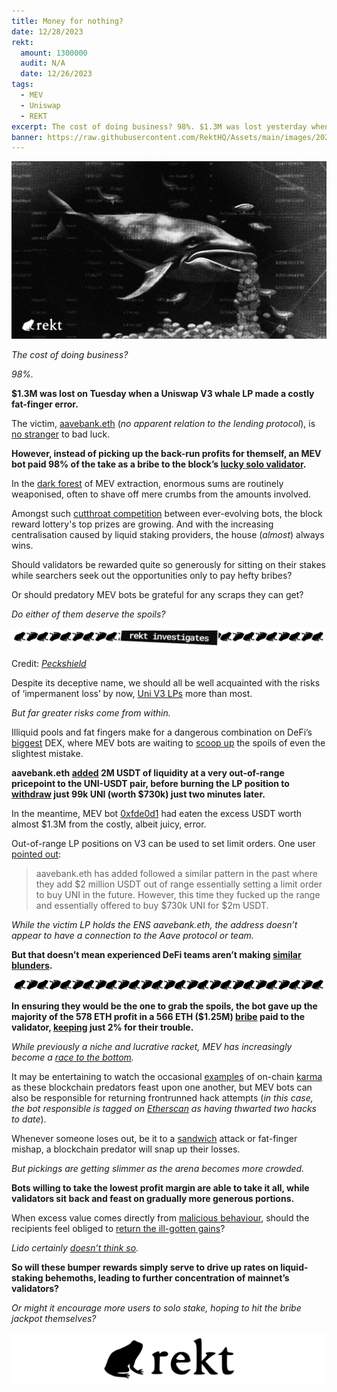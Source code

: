 ```yaml
---
title: Money for nothing?
date: 12/28/2023
rekt:
  amount: 1300000
  audit: N/A
  date: 12/26/2023
tags:
  - MEV
  - Uniswap
  - REKT
excerpt: The cost of doing business? 98%. $1.3M was lost yesterday when a Uniswap V3 whale LP made a costly fat-finger error. Who deserves the spoils?
banner: https://raw.githubusercontent.com/RektHQ/Assets/main/images/2023/01/moneyfornothing-header.png
---
```


![](https://raw.githubusercontent.com/RektHQ/Assets/main/images/2023/01/moneyfornothing-header.png)

_The cost of doing business?_

_98%._

**$1.3M was lost on Tuesday when a Uniswap V3 whale LP made a costly fat-finger error.**

The victim, [aavebank.eth](https://etherscan.io/address/0xd730cd62cda9cfdc109be2d819b0337fafdca959) (_no apparent relation to the lending protocol_), is [no stranger](https://medium.com/coinmonks/top-5-mysterious-liquidity-providers-in-uniswap-v3-and-what-we-can-learn-from-them-1894bd27096f) to bad luck.

**However, instead of picking up the back-run profits for themself, an MEV bot paid 98% of the take as a bribe to the block’s [lucky solo validator](https://etherscan.io/address/0x7b2e247ea15afc0cd13cd8e60c66d3119d3efa1f).**

In the [dark forest](https://rekt.news/return-to-the-dark-forest/) of MEV extraction, enormous sums are routinely weaponised, often to shave off mere crumbs from the amounts involved.

Amongst such [cutthroat competition](https://libmev.com/dashboard) between ever-evolving bots, the block reward lottery's top prizes are growing. And with the increasing centralisation caused by liquid staking providers, the house (_almost_) always wins.

Should validators be rewarded quite so generously for sitting on their stakes while searchers seek out the opportunities only to pay hefty bribes?

Or should predatory MEV bots be grateful for any scraps they can get?

_Do either of them deserve the spoils?_

![](https://raw.githubusercontent.com/RektHQ/Assets/main/images/2021/09/rekt-investigates-linebreak.png)

Credit: _[Peckshield](https://twitter.com/PeckShieldAlert/status/1739742700004389337)_

Despite its deceptive name, we should all be well acquainted with the risks of ‘impermanent loss’ by now, [Uni V3 LPs](https://rekt.news/uniswap-v3-lp-rekt/) more than most.

_But far greater risks come from within._

Illiquid pools and fat fingers make for a dangerous combination on DeFi’s [biggest](https://defillama.com/dexs) DEX, where MEV bots are waiting to [scoop up](https://twitter.com/PeckShieldAlert/status/1739742700004389337) the spoils of even the slightest mistake.

**aavebank.eth [added](https://etherscan.io/tx/0x75d0f64da74ac80f77ed48b823cefd821fba73be78a18e8f1ab9b7097808e023) 2M USDT of liquidity at a very out-of-range pricepoint to the UNI-USDT pair, before burning the LP position to [withdraw](https://etherscan.io/tx/0xd4fb3c50e1438fc222ed9a3fe08d9ed2878958a61bed159e2c9e93fef42c2301) just 99k UNI (worth $730k) just two minutes later.**

In the meantime, MEV bot [0xfde0d1](https://etherscan.io/address/0xfde0d1575ed8e06fbf36256bcdfa1f359281455a) had eaten the excess USDT worth almost $1.3M from the costly, albeit juicy, error.

Out-of-range LP positions on V3 can be used to set limit orders. One user [pointed out](https://twitter.com/pydono/status/1739750493008585169):

>aavebank.eth has added followed a similar pattern in the past where they add $2 million USDT out of range essentially setting a limit order to buy UNI in the future. However, this time they fucked up the range and essentially offered to buy $730k UNI for $2m USDT.

_While the victim LP holds the ENS aavebank.eth, the address doesn’t appear to have a connection to the Aave protocol or team._

**But that doesn’t mean experienced DeFi teams aren’t making [similar blunders](https://github.com/yearn/yearn-security/blob/master/disclosures/2023-12-11.md).**

![](https://raw.githubusercontent.com/RektHQ/Assets/main/images/2021/03/rekt-linebreak.png)

**In ensuring they would be the one to grab the spoils, the bot gave up the majority of the 578 ETH profit in a 566 ETH ($1.25M) [bribe](https://etherscan.io/tx/0x826da91d8d62b08a23482bdb3afeb364a73ffa228267371b9582ec3c092da8d1) paid to the validator, [keeping](https://twitter.com/gm365/status/1739970642450284839) just 2% for their trouble.**

_While previously a niche and lucrative racket, MEV has increasingly become a [race to the bottom](https://twitter.com/WazzCrypto/status/1739763326865805641)._

It may be entertaining to watch the occasional [examples](https://rekt.news/ripmevbot2/) of on-chain [karma](https://rekt.news/ripmevbot/) as these blockchain predators feast upon one another, but MEV bots can also be responsible for returning frontrunned hack attempts (_in this case, the bot responsible is tagged on [Etherscan](https://etherscan.io/address/0xfde0d1575ed8e06fbf36256bcdfa1f359281455a) as having thwarted two hacks to date_).

Whenever someone loses out, be it to a [sandwich](https://crypticwoods.com/blog/jaredfromsubway-interview/) attack or fat-finger mishap, a blockchain predator will snap up their losses. 

_But pickings are getting slimmer as the arena becomes more crowded._

**Bots willing to take the lowest profit margin are able to take it all, while validators sit back and feast on gradually more generous portions.**

When excess value comes directly from [malicious behaviour](https://rekt.news/sushi-yoink-rekt/), should the recipients feel obliged to [return the ill-gotten gains](https://research.lido.fi/t/sushi-routeprocessor2-post-exploit-request-for-comment/4383)?

_Lido certainly [doesn’t think so](https://research.lido.fi/t/sushi-routeprocessor2-post-exploit-request-for-comment/4383/7)._

**So will these bumper rewards simply serve to drive up rates on liquid-staking behemoths, leading to further concentration of mainnet’s validators?**

_Or might it encourage more users to solo stake, hoping to hit the bribe jackpot themselves?_

![](https://raw.githubusercontent.com/RektHQ/Assets/main/images/2021/08/rekt-outline-conc.png)
